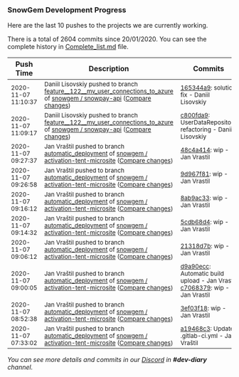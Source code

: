 
### SnowGem Development Progress

Here are the last 10 pushes to the projects we are currently working.

There is a total of 2604 commits since 20/01/2020. You can see the complete history in
 [Complete_list.md](Complete_list.md) file.

| Push Time | Description | Commits |
| --- | --- | --- |
| <sub>2020-11-07 11:10:37</sub> | <sub>Daniil Lisovskiy pushed to branch [feature\_\_122\_\_mv\_user\_connections\_to\_azure](https://gitlab.com/snowgem/snowpay-api/commits/feature__122__mv_user_connections_to_azure) of [snowgem / snowpay\-api](https://gitlab.com/snowgem/snowpay-api) ([Compare changes](https://gitlab.com/snowgem/snowpay-api/compare/c800fda9933cfb962b0864ff589177b118e28a9b...165344a954cd89e8fbe2beefc6e0c307fa75011f))</sub> | <sub>[165344a9](https://gitlab.com/snowgem/snowpay-api/-/commit/165344a954cd89e8fbe2beefc6e0c307fa75011f): solution fix - Daniil Lisovskiy</sub> |
| <sub>2020-11-07 11:09:17</sub> | <sub>Daniil Lisovskiy pushed to branch [feature\_\_122\_\_mv\_user\_connections\_to\_azure](https://gitlab.com/snowgem/snowpay-api/commits/feature__122__mv_user_connections_to_azure) of [snowgem / snowpay\-api](https://gitlab.com/snowgem/snowpay-api) ([Compare changes](https://gitlab.com/snowgem/snowpay-api/compare/5a16ff4b5a685f4461e26eb64564559b884f7971...c800fda9933cfb962b0864ff589177b118e28a9b))</sub> | <sub>[c800fda9](https://gitlab.com/snowgem/snowpay-api/-/commit/c800fda9933cfb962b0864ff589177b118e28a9b): UserDataRepository refactoring - Daniil Lisovskiy</sub> |
| <sub>2020-11-07 09:27:37</sub> | <sub>Jan Vraštil pushed to branch [automatic\_deployment](https://gitlab.com/snowgem/activation-tent-microsite/commits/automatic_deployment) of [snowgem / activation\-tent\-microsite](https://gitlab.com/snowgem/activation-tent-microsite) ([Compare changes](https://gitlab.com/snowgem/activation-tent-microsite/compare/9d967f811214b24a06ac1dda3981a8f4faf469e0...48c4a414a560e8699bd649732aef0b453ed89977))</sub> | <sub>[48c4a414](https://gitlab.com/snowgem/activation-tent-microsite/-/commit/48c4a414a560e8699bd649732aef0b453ed89977): wip - Jan Vrastil</sub> |
| <sub>2020-11-07 09:26:58</sub> | <sub>Jan Vraštil pushed to branch [automatic\_deployment](https://gitlab.com/snowgem/activation-tent-microsite/commits/automatic_deployment) of [snowgem / activation\-tent\-microsite](https://gitlab.com/snowgem/activation-tent-microsite) ([Compare changes](https://gitlab.com/snowgem/activation-tent-microsite/compare/8ab9ac33bbebb0dc3bd6a6a38f3905317d64d1fa...9d967f811214b24a06ac1dda3981a8f4faf469e0))</sub> | <sub>[9d967f81](https://gitlab.com/snowgem/activation-tent-microsite/-/commit/9d967f811214b24a06ac1dda3981a8f4faf469e0): wip - Jan Vrastil</sub> |
| <sub>2020-11-07 09:16:12</sub> | <sub>Jan Vraštil pushed to branch [automatic\_deployment](https://gitlab.com/snowgem/activation-tent-microsite/commits/automatic_deployment) of [snowgem / activation\-tent\-microsite](https://gitlab.com/snowgem/activation-tent-microsite) ([Compare changes](https://gitlab.com/snowgem/activation-tent-microsite/compare/5cdb68d4d5ec7a77f3679de992121eb831880af6...8ab9ac33bbebb0dc3bd6a6a38f3905317d64d1fa))</sub> | <sub>[8ab9ac33](https://gitlab.com/snowgem/activation-tent-microsite/-/commit/8ab9ac33bbebb0dc3bd6a6a38f3905317d64d1fa): wip - Jan Vrastil</sub> |
| <sub>2020-11-07 09:14:32</sub> | <sub>Jan Vraštil pushed to branch [automatic\_deployment](https://gitlab.com/snowgem/activation-tent-microsite/commits/automatic_deployment) of [snowgem / activation\-tent\-microsite](https://gitlab.com/snowgem/activation-tent-microsite) ([Compare changes](https://gitlab.com/snowgem/activation-tent-microsite/compare/21318d7bd1cc06ab51e48234ff62011caa838c63...5cdb68d4d5ec7a77f3679de992121eb831880af6))</sub> | <sub>[5cdb68d4](https://gitlab.com/snowgem/activation-tent-microsite/-/commit/5cdb68d4d5ec7a77f3679de992121eb831880af6): wip - Jan Vrastil</sub> |
| <sub>2020-11-07 09:06:12</sub> | <sub>Jan Vraštil pushed to branch [automatic\_deployment](https://gitlab.com/snowgem/activation-tent-microsite/commits/automatic_deployment) of [snowgem / activation\-tent\-microsite](https://gitlab.com/snowgem/activation-tent-microsite) ([Compare changes](https://gitlab.com/snowgem/activation-tent-microsite/compare/c7068379c39b7a046e87aaa2968cab982d0a50b6...21318d7bd1cc06ab51e48234ff62011caa838c63))</sub> | <sub>[21318d7b](https://gitlab.com/snowgem/activation-tent-microsite/-/commit/21318d7bd1cc06ab51e48234ff62011caa838c63): wip - Jan Vrastil</sub> |
| <sub>2020-11-07 09:00:05</sub> | <sub>Jan Vraštil pushed to branch [automatic\_deployment](https://gitlab.com/snowgem/activation-tent-microsite/commits/automatic_deployment) of [snowgem / activation\-tent\-microsite](https://gitlab.com/snowgem/activation-tent-microsite) ([Compare changes](https://gitlab.com/snowgem/activation-tent-microsite/compare/3ef03f18b51929695bae6286791f04086598e889...c7068379c39b7a046e87aaa2968cab982d0a50b6))</sub> | <sub>[d9a90ecc](https://gitlab.com/snowgem/activation-tent-microsite/-/commit/d9a90ecc96601cb7176dd0a0235100d9bfa79cdc): Automatic build upload - Jan Vrastil<br>[c7068379](https://gitlab.com/snowgem/activation-tent-microsite/-/commit/c7068379c39b7a046e87aaa2968cab982d0a50b6): wip - Jan Vrastil</sub> |
| <sub>2020-11-07 08:52:38</sub> | <sub>Jan Vraštil pushed to branch [automatic\_deployment](https://gitlab.com/snowgem/activation-tent-microsite/commits/automatic_deployment) of [snowgem / activation\-tent\-microsite](https://gitlab.com/snowgem/activation-tent-microsite) ([Compare changes](https://gitlab.com/snowgem/activation-tent-microsite/compare/a19468c3a0b6ac0f4f936c85bab08f6e85126757...3ef03f18b51929695bae6286791f04086598e889))</sub> | <sub>[3ef03f18](https://gitlab.com/snowgem/activation-tent-microsite/-/commit/3ef03f18b51929695bae6286791f04086598e889): wip - Jan Vrastil</sub> |
| <sub>2020-11-07 07:33:02</sub> | <sub>Jan Vraštil pushed to branch [automatic\_deployment](https://gitlab.com/snowgem/activation-tent-microsite/commits/automatic_deployment) of [snowgem / activation\-tent\-microsite](https://gitlab.com/snowgem/activation-tent-microsite) ([Compare changes](https://gitlab.com/snowgem/activation-tent-microsite/compare/b3a671f87ec5cff48b77c218a8a76c994d93e7a5...a19468c3a0b6ac0f4f936c85bab08f6e85126757))</sub> | <sub>[a19468c3](https://gitlab.com/snowgem/activation-tent-microsite/-/commit/a19468c3a0b6ac0f4f936c85bab08f6e85126757): Update .gitlab-ci.yml - Jan Vraštil</sub> |

_You can see more details and commits in our [Discord](https://discord.gg/zumGnbg) in **#dev-diary** channel._
